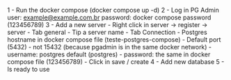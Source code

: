 1 - Run the docker compose (docker compose up -d)
2 - Log in PG Admin
    user: example@example.com.br
    password: docker compose password (123456789)
3 - Add a new server
    - Right click in server -> register -> server
    - Tab general
        - Tip a server name
    - Tab Connection
        - Postgres hostname in docker compose file (teste-postgres-compose)
        - Default port (5432) - not 15432 (because pgadmin is in the same docker network)
        - username: postgres default (postgres)
        - password: the same in docker compose file (123456789)
    - Click in save / create
4 - Add new database
5 - Is ready to use
